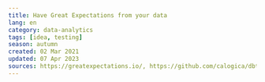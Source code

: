 ```yaml
---
title: Have Great Expectations from your data
lang: en
category: data-analytics
tags: [idea, testing]
season: autumn
created: 02 Mar 2021
updated: 07 Apr 2023
sources: https://greatexpectations.io/, https://github.com/calogica/dbt-expectations
---
```

